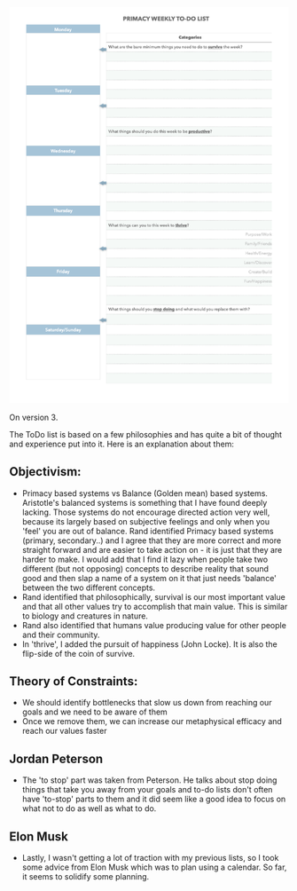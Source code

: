 ![todo_list](/todo_list.png?raw=true "ToDo List")

On version 3.

The ToDo list is based on a few philosophies and has quite a bit of thought and experience put into it.
Here is an explanation about them:


## Objectivism: 
- Primacy based systems vs Balance (Golden mean) based systems. Aristotle's balanced systems is something that I have found deeply lacking. Those systems do not encourage directed action very well, because its largely based on subjective feelings and only when you 'feel' you are out of balance. Rand identified Primacy based systems (primary, secondary..) and I agree that they are more correct and more straight forward and are easier to take action on - it is just that they are harder to make. I would add that I find it lazy when people take two different (but not opposing) concepts to describe reality that sound good and then slap a name of a system on it that just needs 'balance' between the two different concepts. 
- Rand identified that philosophically, survival is our most important value and that all other values try to accomplish that main value. This is similar to biology and creatures in nature.
- Rand also identified that humans value producing value for other people and their community. 
- In 'thrive', I added the pursuit of happiness (John Locke). It is also the flip-side of the coin of survive.

## Theory of Constraints:
- We should identify bottlenecks that slow us down from reaching our goals and we need to be aware of them
- Once we remove them, we can increase our metaphysical efficacy and reach our values faster

## Jordan Peterson
- The 'to stop' part was taken from Peterson. He talks about stop doing things that take you away from your goals and to-do lists don't often have 'to-stop' parts to them and it did seem like a good idea to focus on what not to do as well as what to do.

## Elon Musk
- Lastly, I wasn't getting a lot of traction with my previous lists, so I took some advice from Elon Musk which was to plan using a calendar. So far, it seems to solidify some planning.
